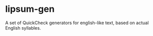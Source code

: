 # lipsum-gen
A set of QuickCheck generators for english-like text, based on actual English syllables. 
